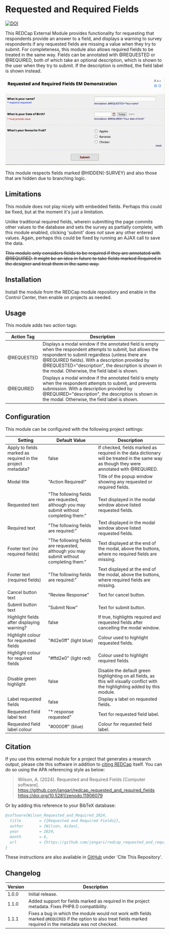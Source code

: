 # Requested and Required Fields

[![DOI](https://zenodo.org/badge/816116155.svg)](https://zenodo.org/doi/10.5281/zenodo.11906078)

This REDCap External Module provides functionality for requesting that respondents provide an answer to a field, and displays a warning to survey respondents if any requested fields are missing a value when they try to submit. For completeness, this module also allows required fields to be treated in the same way. Fields can be annotated with @REQUESTED or @REQUIRED, both of which take an optional description, which is shown to the user when they try to submit. If the description is omitted, the field label is shown instead.

![screencast](screencast.gif)

This module respects fields marked @HIDDEN(-SURVEY) and also those that are hidden due to branching logic.

## Limitations

This module does not play nicely with embedded fields. Perhaps this could be fixed, but at the moment it's just a limitation.

Unlike traditional required fields, wherein submitting the page commits other values to the database and sets the survey as partially complete, with this module enabled, clicking 'submit' does _not_ save any other entered values. Again, perhaps this could be fixed by running an AJAX call to save the data.

~~This module only considers fields to be required if they are annotated with @REQUIRED. It might be an idea in future to take fields marked Required in the designer and treat them in the same way.~~

## Installation

Install the module from the REDCap module repository and enable in the Control Center, then enable on projects as needed.

## Usage

This module adds two action tags:

| Action Tag | Description |
| --- | --- |
| @REQUESTED | Displays a modal window if the annotated field is empty when the respondent attempts to submit, but allows the respondent to submit regardless (unless there are @REQUIRED fields). With a description provided by @REQUESTED="description", the description is shown in the modal. Otherwise, the field label is shown. |
| @REQUIRED | Displays a modal window if the annotated field is empty when the respondent attempts to submit, and prevents submission. With a description provided by @REQUIRED="description", the description is shown in the modal. Otherwise, the field label is shown. |

## Configuration

This module can be configured with the following project settings:

| Setting | Default Value | Description |
| --- | --- | --- |
| Apply to fields marked as required in the project metadata? | false | If checked, fields marked as required in the data dictionary will be treated in the same way as though they were annotated with @REQUIRED. |
| Modal title | "Action Required!" | Title of the popup window showing any requested or required fields. |
| Requested text |  "The following fields are requested, although you may submit without completing them:" | Text displayed in the modal window above listed requested fields. |
| Required text |  "The following fields are required:" | Text displayed in the modal window above listed requested fields. |
| Footer text (no required fields) |  "The following fields are requested, although you may submit without completing them:" | Text displayed at the end of the modal, above the buttons, where no required fields are missing. |
| Footer text (required fields) |  "The following fields are required:" | Text displayed at the end of the modal, above the buttons, where required fields are missing. |
| Cancel button text | "Review Response" | Text for cancel button. |
| Submit button text | "Submit Now" | Text for submit button. |
| Highlight fields after displaying warning? | false | If true, highlights required and requested fields after cancelling the modal window. |
| Highlight colour for requested fields | "#d2e0ff" (light blue) | Colour used to highlight requested fields. |
| Highlight colour for required fields | "#ffd2e0" (light red) | Colour used to highlight required fields. |
| Disable green highlight | false | Disable the default green highlighting on all fields, as this will visually conflict with the highlighting added by this module. |
| Label requested fields | false | Display a label on requested fields. |
| Requested field label text | "* response requested" | Text for requested field label. |
| Requested field label colour | "#0000ff" (blue) | Colour for requested field label. |

## Citation

If you use this external module for a project that generates a research output, please cite this software in addition to [citing REDCap](https://projectredcap.org/resources/citations/) itself. You can do so using the APA referencing style as below:

> Wilson, A. (2024). Requested and Required Fields [Computer software]. https://github.com/jangari/redcap_requested_and_required_fields https://doi.org/10.5281/zenodo.11906079

Or by adding this reference to your BibTeX database:

```bibtex
@software{Wilson_Requested_and_Required_2024,
  title        = {{Requested and Required Fields}},
  author       = {Wilson, Aidan},
  year         = 2024,
  month        = 6,
  url          = {https://github.com/jangari/redcap_requested_and_required_fields}
}
```
These instructions are also available in [GitHub](https://github.com/jangari/redcap_requested_and_required_fields/) under 'Cite This Repository'.

## Changelog

| Version | Description |
| --- | --- |
| 1.0.0 | Initial release. | 
| 1.1.0 | Added support for fields marked as required in the project metadata. Fixes PHP8.0 compatibility. |
| 1.1.1 | Fixes a bug in which the module would not work with fields marked `@REQUIRED` if the option to also treat fields marked required in the metadata was not checked. |
